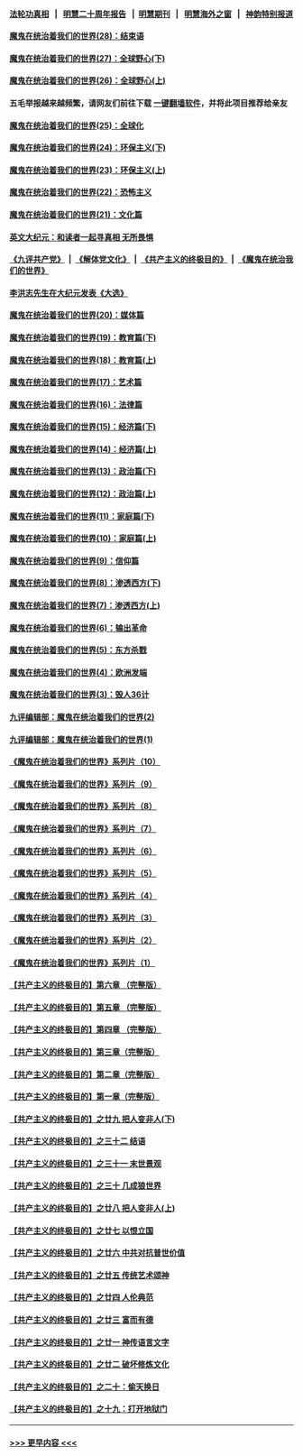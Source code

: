 #### [法轮功真相](https://github.com/gfw-breaker/truth/blob/master/README.md?t=0) &nbsp;&nbsp;|&nbsp;&nbsp; [明慧二十周年报告](https://github.com/gfw-breaker/mh-reports/blob/master/README.md?t=0) &nbsp;&nbsp;|&nbsp;&nbsp;[明慧期刊](https://github.com/gfw-breaker/mh-qikan) &nbsp;&nbsp;|&nbsp;&nbsp; [明慧海外之窗](https://github.com/gfw-breaker/mh-news/blob/master/README.md?t=0) &nbsp;&nbsp;|&nbsp;&nbsp; [神韵特别报道](https://github.com/gfw-breaker/mh-news/blob/master/shenyun.md?t=0)
#### [魔鬼在统治着我们的世界(28)：结束语](../pages/nsc422/n10936246.md?t=07020302) 
#### [魔鬼在统治着我们的世界(27)：全球野心(下)](../pages/nsc422/n10928319.md?t=07020302) 
#### [魔鬼在统治着我们的世界(26)：全球野心(上)](../pages/nsc422/n10900318.md?t=07020302) 
#### 五毛举报越来越频繁，请网友们前往下载 [一键翻墙软件](https://github.com/gfw-breaker/ssr-accounts)，并将此项目推荐给亲友
#### [魔鬼在统治着我们的世界(25)：全球化](../pages/nsc422/n10788205.md?t=07020302) 
#### [魔鬼在统治着我们的世界(24)：环保主义(下)](../pages/nsc422/n10695307.md?t=07020302) 
#### [魔鬼在统治着我们的世界(23)：环保主义(上)](../pages/nsc422/n10688613.md?t=07020302) 
#### [魔鬼在统治着我们的世界(22)：恐怖主义](../pages/nsc422/n10614727.md?t=07020302) 
#### [魔鬼在统治着我们的世界(21)：文化篇](../pages/nsc422/n10597706.md?t=07020302) 
#### [英文大纪元：和读者一起寻真相 无所畏惧](../pages/nsc422/n12542027.md?t=07020302) 
#### [《九评共产党》](https://github.com/begood0513/9ping.md/blob/master/README.md) &nbsp;|&nbsp; [《解体党文化》](../../../../jtdwh.md/blob/master/README.md)  &nbsp;|&nbsp; [《共产主义的终极目的》](../../../../gczydzjmd.md/blob/master/README.md) &nbsp;|&nbsp; [《魔鬼在统治我们的世界》](../../../../mgztzwmdsj.md/blob/master/README.md) 
#### [李洪志先生在大纪元发表《大选》](../pages/nsc422/n12534746.md?t=07020302) 
#### [魔鬼在统治着我们的世界(20)：媒体篇](../pages/nsc422/n10586579.md?t=07020302) 
#### [魔鬼在统治着我们的世界(19)：教育篇(下)](../pages/nsc422/n10564808.md?t=07020302) 
#### [魔鬼在统治着我们的世界(18)：教育篇(上)](../pages/nsc422/n10526970.md?t=07020302) 
#### [魔鬼在统治着我们的世界(17)：艺术篇](../pages/nsc422/n10499093.md?t=07020302) 
#### [魔鬼在统治着我们的世界(16)：法律篇](../pages/nsc422/n10485969.md?t=07020302) 
#### [魔鬼在统治着我们的世界(15)：经济篇(下)](../pages/nsc422/n10469975.md?t=07020302) 
#### [魔鬼在统治着我们的世界(14)：经济篇(上)](../pages/nsc422/n10457370.md?t=07020302) 
#### [魔鬼在统治着我们的世界(13)：政治篇(下)](../pages/nsc422/n10448270.md?t=07020302) 
#### [魔鬼在统治着我们的世界(12)：政治篇(上)](../pages/nsc422/n10444576.md?t=07020302) 
#### [魔鬼在统治着我们的世界(11)：家庭篇(下)](../pages/nsc422/n10440961.md?t=07020302) 
#### [魔鬼在统治着我们的世界(10)：家庭篇(上)](../pages/nsc422/n10435448.md?t=07020302) 
#### [魔鬼在统治着我们的世界(9)：信仰篇](../pages/nsc422/n10432159.md?t=07020302) 
#### [魔鬼在统治着我们的世界(8)：渗透西方(下)](../pages/nsc422/n10429603.md?t=07020302) 
#### [魔鬼在统治着我们的世界(7)：渗透西方(上)](../pages/nsc422/n10426013.md?t=07020302) 
#### [魔鬼在统治着我们的世界(6)：输出革命](../pages/nsc422/n10421536.md?t=07020302) 
#### [魔鬼在统治着我们的世界(5)：东方杀戮](../pages/nsc422/n10417707.md?t=07020302) 
#### [魔鬼在统治着我们的世界(4)：欧洲发端](../pages/nsc422/n10414890.md?t=07020302) 
#### [魔鬼在统治着我们的世界(3)：毁人36计](../pages/nsc422/n10411583.md?t=07020302) 
#### [九评编辑部：魔鬼在统治着我们的世界(2)](../pages/nsc422/n10410036.md?t=07020302) 
#### [九评编辑部：魔鬼在统治着我们的世界(1)](../pages/nsc422/n10406825.md?t=07020302) 
#### [《魔鬼在统治着我们的世界》系列片（10）](../pages/nsc422/n12292670.md?t=07020302) 
#### [《魔鬼在统治着我们的世界》系列片（9）](../pages/nsc422/n12290859.md?t=07020302) 
#### [《魔鬼在统治着我们的世界》系列片（8）](../pages/nsc422/n12287445.md?t=07020302) 
#### [《魔鬼在统治着我们的世界》系列片（7）](../pages/nsc422/n12283425.md?t=07020302) 
#### [《魔鬼在统治着我们的世界》系列片（6）](../pages/nsc422/n12282314.md?t=07020302) 
#### [《魔鬼在统治着我们的世界》系列片（5）](../pages/nsc422/n12281419.md?t=07020302) 
#### [《魔鬼在统治着我们的世界》系列片（4）](../pages/nsc422/n12274024.md?t=07020302) 
#### [《魔鬼在统治着我们的世界》系列片（3）](../pages/nsc422/n12271322.md?t=07020302) 
#### [《魔鬼在统治着我们的世界》系列片（2）](../pages/nsc422/n12269049.md?t=07020302) 
#### [《魔鬼在统治着我们的世界》系列片（1）](../pages/nsc422/n12267575.md?t=07020302) 
#### [【共产主义的终极目的】第六章 （完整版）](../pages/nsc422/n11428913.md?t=07020302) 
#### [【共产主义的终极目的】第五章 （完整版）](../pages/nsc422/n11428912.md?t=07020302) 
#### [【共产主义的终极目的】第四章 （完整版）](../pages/nsc422/n11428907.md?t=07020302) 
#### [【共产主义的终极目的】第三章（完整版）](../pages/nsc422/n11428848.md?t=07020302) 
#### [【共产主义的终极目的】第二章（完整版）](../pages/nsc422/n11428831.md?t=07020302) 
#### [【共产主义的终极目的】第一章（完整版）](../pages/nsc422/n11417651.md?t=07020302) 
#### [【共产主义的终极目的】之廿九 把人变非人(下)](../pages/nsc422/n11344140.md?t=07020302) 
#### [【共产主义的终极目的】之三十二 结语](../pages/nsc422/n11360535.md?t=07020302) 
#### [【共产主义的终极目的】之三十一 末世景观](../pages/nsc422/n11351129.md?t=07020302) 
#### [【共产主义的终极目的】之三十 几成狼世界](../pages/nsc422/n11348280.md?t=07020302) 
#### [【共产主义的终极目的】之廿八 把人变非人(上)](../pages/nsc422/n11340492.md?t=07020302) 
#### [【共产主义的终极目的】之廿七 以恨立国](../pages/nsc422/n11336944.md?t=07020302) 
#### [【共产主义的终极目的】之廿六 中共对抗普世价值](../pages/nsc422/n11324785.md?t=07020302) 
#### [【共产主义的终极目的】之廿五 传统艺术颂神](../pages/nsc422/n11296396.md?t=07020302) 
#### [【共产主义的终极目的】之廿四 人伦典范](../pages/nsc422/n11296397.md?t=07020302) 
#### [【共产主义的终极目的】之廿三 富而有德](../pages/nsc422/n11283598.md?t=07020302) 
#### [【共产主义的终极目的】之廿一 神传语言文字](../pages/nsc422/n11263265.md?t=07020302) 
#### [【共产主义的终极目的】之廿二 破坏修炼文化](../pages/nsc422/n11245728.md?t=07020302) 
#### [【共产主义的终极目的】之二十：偷天换日](../pages/nsc422/n11238846.md?t=07020302) 
#### [【共产主义的终极目的】之十九：打开地狱门](../pages/nsc422/n11206376.md?t=07020302) 

----
#### [ >>> 更早内容 <<< ](../indexes/nsc422-earlier.md)
